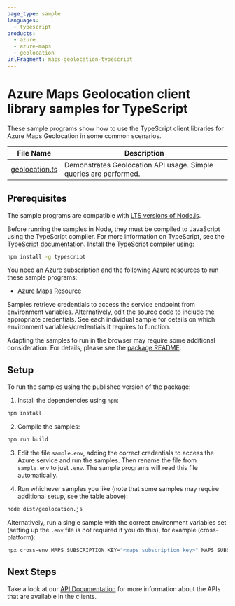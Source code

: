 ```yaml
---
page_type: sample
languages:
  - typescript
products:
  - azure
  - azure-maps
  - geolocation
urlFragment: maps-geolocation-typescript
---
```


# Azure Maps Geolocation client library samples for TypeScript

These sample programs show how to use the TypeScript client libraries for Azure Maps Geolocation in some common scenarios.

| **File Name**                 | **Description**                                                   |
| ----------------------------- | ----------------------------------------------------------------- |
| [geolocation.ts][geolocation] | Demonstrates Geolocation API usage. Simple queries are performed. |

## Prerequisites

The sample programs are compatible with [LTS versions of Node.js](https://nodejs.org/about/releases/).

Before running the samples in Node, they must be compiled to JavaScript using the TypeScript compiler. For more information on TypeScript, see the [TypeScript documentation][typescript]. Install the TypeScript compiler using:

```bash
npm install -g typescript
```

You need [an Azure subscription][freesub] and the following Azure resources to run these sample programs:

- [Azure Maps Resource][createinstance_azuremapsresource]

Samples retrieve credentials to access the service endpoint from environment variables. Alternatively, edit the source code to include the appropriate credentials. See each individual sample for details on which environment variables/credentials it requires to function.

Adapting the samples to run in the browser may require some additional consideration. For details, please see the [package README][package].

## Setup

To run the samples using the published version of the package:

1. Install the dependencies using `npm`:

```bash
npm install
```

2. Compile the samples:

```bash
npm run build
```

3. Edit the file `sample.env`, adding the correct credentials to access the Azure service and run the samples. Then rename the file from `sample.env` to just `.env`. The sample programs will read this file automatically.

4. Run whichever samples you like (note that some samples may require additional setup, see the table above):

```bash
node dist/geolocation.js
```

Alternatively, run a single sample with the correct environment variables set (setting up the `.env` file is not required if you do this), for example (cross-platform):

```bash
npx cross-env MAPS_SUBSCRIPTION_KEY="<maps subscription key>" MAPS_SUBSCRIPTION_KEY="<maps subscription key>" MAPS_CLIENT_ID="<maps client id>" node dist/geolocation.js
```

## Next Steps

Take a look at our [API Documentation][apiref] for more information about the APIs that are available in the clients.

[geolocation]: https://github.com/Azure/azure-sdk-for-js/blob/main/sdk/maps/maps-geolocation/samples/v1/typescript/src/geolocation.ts
[apiref]: https://docs.microsoft.com/javascript/api/@azure/maps-geolocation
[freesub]: https://azure.microsoft.com/free/
[createinstance_azuremapsresource]: https://docs.microsoft.com/azure/azure-maps/how-to-create-template
[package]: https://github.com/Azure/azure-sdk-for-js/tree/main/sdk/maps/maps-geolocation/README.md
[typescript]: https://www.typescriptlang.org/docs/home.html
